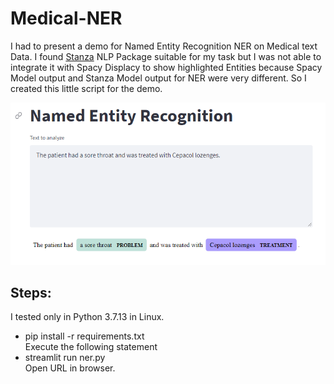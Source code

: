 # Medical-NER
I had to present a demo for Named Entity Recognition NER on Medical text Data. I found [Stanza](https://stanfordnlp.github.io/stanza/biomed_model_usage.html) NLP Package suitable for my task but I was not able to integrate it with Spacy Displacy to show highlighted Entities because Spacy Model output and Stanza Model output for NER were very different. So I created this little script for the demo.


![Demo NER](Demo_ner.PNG?raw=true "Title")



## Steps:
I tested only in Python 3.7.13 in Linux.
- pip install -r requirements.txt <br>
Execute the following statement
- streamlit run ner.py <br>
Open URL in browser.

